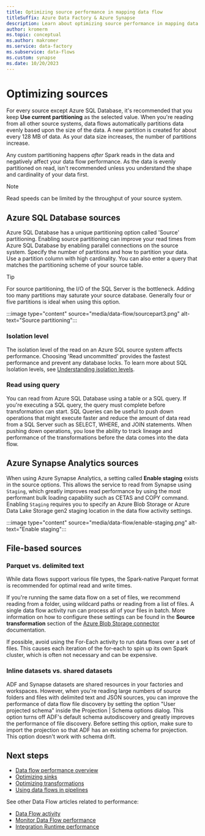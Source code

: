 ```yaml
---
title: Optimizing source performance in mapping data flow
titleSuffix: Azure Data Factory & Azure Synapse
description: Learn about optimizing source performance in mapping data flows in Azure Data Factory and Azure Synapse Analytics pipelines.
author: kromerm
ms.topic: conceptual
ms.author: makromer
ms.service: data-factory
ms.subservice: data-flows
ms.custom: synapse
ms.date: 10/20/2023
---
```


# Optimizing sources

For every source except Azure SQL Database, it's recommended that you keep **Use current partitioning** as the selected value. When you're reading from all other source systems, data flows automatically partitions data evenly based upon the size of the data. A new partition is created for about every 128 MB of data. As your data size increases, the number of partitions increase.

Any custom partitioning happens *after* Spark reads in the data and negatively affect your data flow performance. As the data is evenly partitioned on read, isn't recommended unless you understand the shape and cardinality of your data first.

> [!NOTE]
> Read speeds can be limited by the throughput of your source system.

## Azure SQL Database sources

Azure SQL Database has a unique partitioning option called 'Source' partitioning. Enabling source partitioning can improve your read times from Azure SQL Database by enabling parallel connections on the source system. Specify the number of partitions and how to partition your data. Use a partition column with high cardinality. You can also enter a query that matches the partitioning scheme of your source table.

> [!TIP]
> For source partitioning, the I/O of the SQL Server is the bottleneck. Adding too many partitions may saturate your source database. Generally four or five partitions is ideal when using this option.

:::image type="content" source="media/data-flow/sourcepart3.png" alt-text="Source partitioning":::

### Isolation level

The isolation level of the read on an Azure SQL source system affects performance. Choosing 'Read uncommitted' provides the fastest performance and prevent any database locks. To learn more about SQL Isolation levels, see [Understanding isolation levels](/sql/connect/jdbc/understanding-isolation-levels).

### Read using query

You can read from Azure SQL Database using a table or a SQL query. If you're executing a SQL query, the query must complete before transformation can start. SQL Queries can be useful to push down operations that might execute faster and reduce the amount of data read from a SQL Server such as SELECT, WHERE, and JOIN statements. When pushing down operations, you lose the ability to track lineage and performance of the transformations before the data comes into the data flow.

## Azure Synapse Analytics sources

When using Azure Synapse Analytics, a setting called **Enable staging** exists in the source options. This allows the service to read from Synapse using ```Staging```, which greatly improves read performance by using the most performant bulk loading capability such as CETAS and COPY command. Enabling ```Staging``` requires you to specify an Azure Blob Storage or Azure Data Lake Storage gen2 staging location in the data flow activity settings.

:::image type="content" source="media/data-flow/enable-staging.png" alt-text="Enable staging":::

## File-based sources

### Parquet vs. delimited text

While data flows support various file types, the Spark-native Parquet format is recommended for optimal read and write times.

If you're running the same data flow on a set of files, we recommend reading from a folder, using wildcard paths or reading from a list of files. A single data flow activity run can process all of your files in batch. More information on how to configure these settings can be found in the **Source transformation** section of the [Azure Blob Storage connector](connector-azure-blob-storage.md#source-transformation) documentation.

If possible, avoid using the For-Each activity to run data flows over a set of files. This causes each iteration of the for-each to spin up its own Spark cluster, which is often not necessary and can be expensive. 

### Inline datasets vs. shared datasets

ADF and Synapse datasets are shared resources in your factories and workspaces. However, when you're reading large numbers of source folders and files with delimited text and JSON sources, you can improve the performance of data flow file discovery by setting the option "User projected schema" inside the Projection | Schema options dialog. This option turns off ADF's default schema autodiscovery and greatly improves the performance of file discovery. Before setting this option, make sure to import the projection so that ADF has an existing schema for projection. This option doesn't work with schema drift.

## Next steps

- [Data flow performance overview](concepts-data-flow-performance.md)
- [Optimizing sinks](concepts-data-flow-performance-sinks.md)
- [Optimizing transformations](concepts-data-flow-performance-transformations.md)
- [Using data flows in pipelines](concepts-data-flow-performance-pipelines.md)

See other Data Flow articles related to performance:

- [Data Flow activity](control-flow-execute-data-flow-activity.md)
- [Monitor Data Flow performance](concepts-data-flow-monitoring.md)
- [Integration Runtime performance](concepts-integration-runtime-performance.md)

